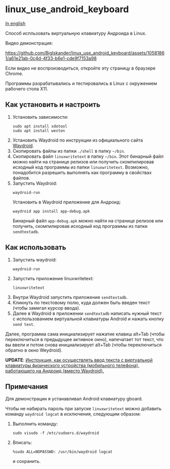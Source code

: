 # linux_use_android_keyboard

[In english](README.md)

Способ испльзовать виртуальную клавиатуру Андроида в Linux.

Видео демонстрация:

https://github.com/BigIskander/linux_use_android_keyboard/assets/10581861/a61e21ab-0c4d-4f33-b6e1-cde9f7153a98

Если видео не воспроизводиться, откройте эту страницу в браузере Chrome.

Программы разрабатывались и тестировались в Linux с окружением рабочего стола X11.

## Как установить и настроить

1. Установить зависимости:
    ```
    sudo apt install xdotool
    sudo apt install weston
    ```
2. Установить Waydroid по инструкции из официального сайта [Waydroid](https://waydro.id/).
3. Скопировать файлы из папки `./shell` в папку `~/bin`.
4. Скопировать файл `linuxwritetext` в папку `~/bin`. Этот бинарный файл можно найти на странице релизов или получить скомпилировав исходный код программы из папки `linuxwritetext`. Возможно, понадобится разрешить выполнять как программу в свойствах файлов.
5. Запустить Waydroid:
    ```
    waydroid-run
    ```
    Установить в Waydroid приложение для Андроид:
    ``` 
    waydroid app install app-debug.apk
    ```
    Бинарный файл `app-debug.apk` можно найти на странице релизов или получить, скомпилировав исходный код программы из папки `sendtextadb`.

## Как использовать

1. Запустить waydroid:
    ```
    waydroid-run
    ```
2. Запустить приложение linuxwritetext:
    ```
    linuxwritetext
    ```
3. Внутри Waydroid запустить приложение `sendtextadb`.
4. Кликнуть по текстовому полю, куда должен быть введен текст (чтобы замигал курсор ввода).
5. Далее в Waydroid в приложении `sendtextadb` написать нужный текст с использованием виртуальной клавиатуры Android и нажать кнопку  `send text`.

Далее, программа сама инициализирует нажатие клавиш alt+Tab (чтобы переключиться в предыдущее активное окно), напечатает тот текст, что вы ввели и потом снова инициализирует alt+Tab (чтобы переключиться обратно в окно Weydroid).

**UPDATE**: [Инструкция, как осуществлять ввод текста с виртуальной клавиатуры физического устройства (мобильного телефона), работающего на Андроид (вместо Waydroid).](README_PHONE_RUS.md)

## Примечания 

Для демонстрации я устанавливал Android клавиатуру gboard.

Чтобы не набирать пароль при запуске `linuxwritetext` можно добавить команду `waydroid logcat` в исключения, следующим образом:
1. Выполнить команду:   
    ```
    sudo visudo -f /etc/sudoers.d/waydroid
    ```
2. Вписать:
    ```
    %sudo ALL=NOPASSWD: /usr/bin/waydroid logcat
    ```
    и сохранить.


